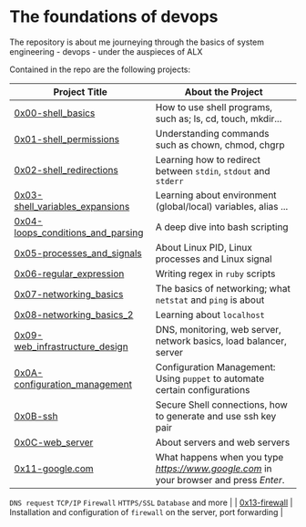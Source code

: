 # The foundations of devops
The repository is about me journeying through the basics of system engineering - devops - under the auspieces of ALX

Contained in the repo are the following projects:

| Project Title | About the Project |
| -------- | -------- |
| [0x00-shell_basics](./0x00-shell_basics) | How to use shell programs, such as; ls, cd, touch, mkdir... |
| [0x01-shell_permissions](./0x01-shell_permissions) | Understanding commands such as chown, chmod, chgrp |
| [0x02-shell_redirections](./0x02-shell_redirections) | Learning how to redirect between `stdin`, `stdout` and `stderr` |
| [0x03-shell_variables_expansions](./0x03-shell_variables_expansions) | Learning about environment (global/local) variables, alias ... |
| [0x04-loops_conditions_and_parsing](./0x04-loops_conditions_and_parsing) | A deep dive into bash scripting |
| [0x05-processes_and_signals](./0x05-processes_and_signals) | About Linux PID, Linux processes and Linux signal |
| [0x06-regular_expression](./0x06-regular_expression) | Writing regex in `ruby` scripts |
| [0x07-networking_basics](./0x07-networking_basics) | The basics of networking; what `netstat` and `ping` is about |
| [0x08-networking_basics_2](./0x08-networking_basics_2) | Learning about `localhost` |
| [0x09-web_infrastructure_design](./0x09-web_infrastructure_design) | DNS, monitoring, web server, network basics, load balancer, server |
| [0x0A-configuration_management](./0x0A-configuration_management) | Configuration Management: Using `puppet` to automate certain configurations |
| [0x0B-ssh](./0x0B-ssh) | Secure Shell connections, how to generate and use ssh key pair |
| [0x0C-web_server](./0x0C-web_server) | About servers and web servers |
| [0x11-google.com](./0x11-what_happens_when_your_type_google_com_in_your_browser_and_press_enter) | What happens when you type *https://www.google.com* in your browser and press *Enter*.

`DNS request` `TCP/IP` `Firewall` `HTTPS/SSL` `Database` and more |
| [0x13-firewall](./0x13-firewall) | Installation and configuration of `firewall` on the server, port forwarding |

